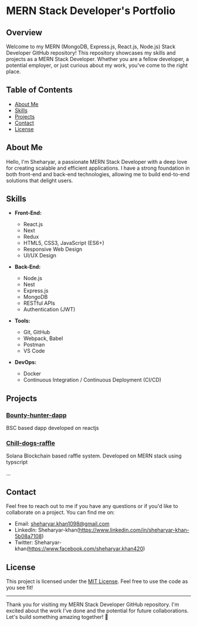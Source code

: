 # MERN Stack Developer's Portfolio

## Overview

Welcome to my MERN (MongoDB, Express.js, React.js, Node.js) Stack Developer GitHub repository! This repository showcases my skills and projects as a MERN Stack Developer. Whether you are a fellow developer, a potential employer, or just curious about my work, you've come to the right place.

## Table of Contents

- [About Me](#about-me)
- [Skills](#skills)
- [Projects](#projects)
- [Contact](#contact)
- [License](#license)

## About Me

Hello, I'm Sheharyar, a passionate MERN Stack Developer with a deep love for creating scalable and efficient applications. I have a strong foundation in both front-end and back-end technologies, allowing me to build end-to-end solutions that delight users.

## Skills

- **Front-End:**
  - React.js
  - Next
  - Redux
  - HTML5, CSS3, JavaScript (ES6+)
  - Responsive Web Design
  - UI/UX Design

- **Back-End:**
  - Node.js
  - Nest
  - Express.js
  - MongoDB
  - RESTful APIs
  - Authentication (JWT)

- **Tools:**
  - Git, GitHub
  - Webpack, Babel
  - Postman
  - VS Code

- **DevOps:**
  - Docker
  - Continuous Integration / Continuous Deployment (CI/CD)

## Projects

### [Bounty-hunter-dapp](https://github.com/Sheharyarkhan1098/bunty-hunter-nft-battle-pass)

BSC based dapp developed on reactjs


### [Chill-dogs-raffle](https://github.com/Sheharyarkhan1098/chill-dogs)

Solana Blockchain based raffle system. Developed on MERN stack using typscript

...

## Contact

Feel free to reach out to me if you have any questions or if you'd like to collaborate on a project. You can find me on:

- Email: sheharyar.khan1098@gmail.com
- LinkedIn: Sheharyar-khan(https://www.linkedin.com/in/sheharyar-khan-5b08a7108)
- Twitter: Sheharyar-khan(https://www.facebook.com/sheharyar.khan420)

## License

This project is licensed under the [MIT License](LICENSE.md). Feel free to use the code as you see fit!

---

Thank you for visiting my MERN Stack Developer GitHub repository. I'm excited about the work I've done and the potential for future collaborations. Let's build something amazing together! 🚀
